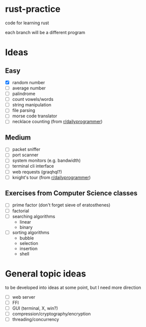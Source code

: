 # rust-practice
code for learning rust

each branch will be a different program

# Ideas

## Easy
- [x] random number
- [ ] average number
- [ ] palindrome
- [ ] count vowels/words
- [ ] string manipulation
- [ ] file parsing
- [ ] morse code translator
- [ ] necklace counting (from [r/dailyprogrammer](https://www.reddit.com/r/dailyprogrammer/comments/g1xrun/20200415_challenge_384_intermediate_necklace/))

## Medium
- [ ] packet sniffer
- [ ] port scanner
- [ ] system monitors (e.g. bandwidth)
- [ ] terminal cli interface
- [ ] web requests (graqhql?)
- [ ] knight's tour (from [r/dailyprogrammer](https://www.reddit.com/r/dailyprogrammer_ideas/comments/b29bro/intermediate_knights_tour/))

## Exercises from Computer Science classes
- [ ] prime factor (don't forget sieve of eratosthenes)
- [ ] factorial
- [ ] searching algorithms
  - linear
  - binary
- [ ] sorting algorithms
  - bubble
  - selection
  - insertion
  - shell

# General topic ideas
to be developed into ideas at some point, but I need more direction

- [ ] web server
- [ ] FFI
- [ ] GUI (terminal, X, win?)
- [ ] compression/cryptography/encryption
- [ ] threading/concurrency
